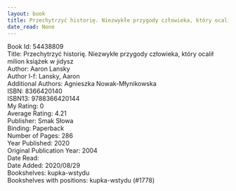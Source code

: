 ```yaml
---
layout: book
title: Przechytrzyć historię. Niezwykłe przygody człowieka, który ocalił milion książek w jidysz
date_read: None
---
```


Book Id: 54438809<br />
Title: Przechytrzyć historię. Niezwykłe przygody człowieka, który ocalił milion książek w jidysz<br />
Author: Aaron Lansky<br />
Author l-f: Lansky, Aaron<br />
Additional Authors: Agnieszka Nowak-Młynikowska<br />
ISBN: 8366420140<br />
ISBN13: 9788366420144<br />
My Rating: 0<br />
Average Rating: 4.21<br />
Publisher: Smak Słowa<br />
Binding: Paperback<br />
Number of Pages: 286<br />
Year Published: 2020<br />
Original Publication Year: 2004<br />
Date Read: <br />
Date Added: 2020/08/29<br />
Bookshelves: kupka-wstydu<br />
Bookshelves with positions: kupka-wstydu (#1778)<br />

